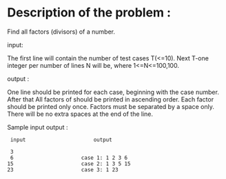 # Description of the problem : 

Find all factors (divisors) of a number.

input: 

The first line will contain the number of test cases T(<=10). Next T-one integer per number of lines N will be, where 1<=N<=100,100.

output :

One line should be printed for each case, beginning with the case number. After that
All factors of should be printed in ascending order. Each factor should be printed only once. Factors must be separated by a space only. There will be no extra spaces at the end of the line.

Sample input output :


	 input 						output 

	 3				
	 6						case 1: 1 2 3 6
 	15						case 2: 1 3 5 15
 	23						case 3: 1 23